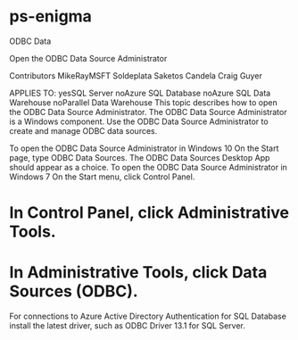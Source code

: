# ps-enigma
ODBC Data


Open the ODBC Data Source Administrator

Contributors
MikeRayMSFT  Soldeplata Saketos Candela  Craig Guyer

APPLIES TO: yesSQL Server noAzure SQL Database noAzure SQL Data Warehouse noParallel Data Warehouse
This topic describes how to open the ODBC Data Source Administrator. The ODBC Data Source Administrator is a Windows component. Use the ODBC Data Source Administrator to create and manage ODBC data sources.

To open the ODBC Data Source Administrator in Windows 10
On the Start page, type ODBC Data Sources. The ODBC Data Sources Desktop App should appear as a choice.
To open the ODBC Data Source Administrator in Windows 7
On the Start menu, click Control Panel.

# In Control Panel, click Administrative Tools.

# In Administrative Tools, click Data Sources (ODBC).

For connections to Azure Active Directory Authentication for SQL Database install the latest driver, such as ODBC Driver 13.1 for SQL Server.
